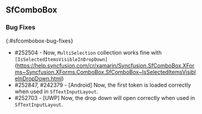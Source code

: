 ## SfComboBox

### Bug Fixes
{:#sfcombobox-bug-fixes}
* \#252504 - Now, `MultiSelection` collection works fine with `[IsSelectedItemsVisibleInDropDown]`(https://help.syncfusion.com/cr/xamarin/Syncfusion.SfComboBox.XForms~Syncfusion.XForms.ComboBox.SfComboBox~IsSelectedItemsVisibleInDropDown.html)
* \#252847, \#242379 - [Android] Now, the first token is loaded correctly when used in `SfTextInputLayout`.
* \#252703 - [UWP] Now, the drop down will open correctly when used in `SfTextInputLayout`.